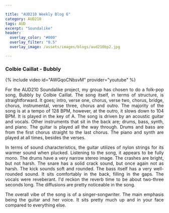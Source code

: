 ```yaml
---

title: "AUD210 Weekly Blog 6"
category: AUD210
tags: AUD
excerpt: "Soundalike"
header:
  overlay_color: "#000"
  overlay_filter: "0.5"
  overlay_image: /assets/images/blogs/aud210bp2.jpg

---
```

<style>
body {
text-align: justify}
</style>


### Colbie Caillat - Bubbly
{% include video id="AWGqoCNbsvM" provider="youtube" %}

For the AUD210 Soundalike project, my group has chosen to do a folk-pop song, Bubbly by Colbie Caillat. The song itself, in terms of structure, is straightforward. It goes; intro, verse one, chorus, verse two, chorus, bridge, chorus, instrumental, verse three, chorus and outro. The majority of the song is at a tempo of 128 BPM, however, at the outro, it slows down to 104 BPM. It is played in the key of A. The song is driven by an acoustic guitar and vocals. Other instruments that sit in the back are; drums, bass, synth, and piano. The guitar is played all the way through. Drums and bass are from the first chorus straight to the last chorus. The piano and synth are played at all times, besides the verses.

In terms of sound characteristics, the guitar utilizes of nylon strings for its warmer sound when plucked. Listening to the song, it appears to be fully mono. The drums have a very narrow stereo image. The crashes are bright, but not harsh. The snare has a solid crack sound, but once again not as harsh. The kick sounds soft and rounded. The bass itself has a very well-rounded sound. It sits comfortably in the back, filling in the gaps. 
The vocals were reveberant. I'd reckon the reverb time to be about two-three seconds long. The diffusions are pretty noticeable in the song. 

The overall vibe of the song is of a singer-songwriter. The main emphasis being the guitar and her voice. It sits pretty much up and in your face compared to everything else. 


